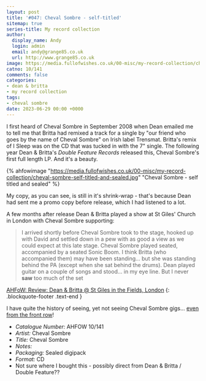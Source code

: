 ```yaml
---
layout: post
title: '#047: Cheval Sombre - self-titled'
sitemap: true
series-title: My record collection 
author:
  display_name: Andy
  login: admin
  email: andy@grange85.co.uk
  url: http://www.grange85.co.uk
image: https://media.fullofwishes.co.uk/00-misc/my-record-collection/cheval-sombre-self-titled-and-sealed.jpg
catno: 10/141
comments: false
categories:
- dean & britta
- my record collection
tags:
- cheval sombre
date: 2023-06-29 00:00 +0000
---
```

I first heard of Cheval Sombre in September 2008 when Dean emailed me to tell me that Britta had remixed a track for a single by "our friend who goes by the name of Cheval Sombre" on Irish label Trensmat. Britta's remix of I Sleep was on the CD that was tucked in with the 7" single. The following year Dean & Britta's _Double Feature Records_ released this, Cheval Sombre's first full length LP. And it's a beauty.

{% ahfowimage "https://media.fullofwishes.co.uk/00-misc/my-record-collection/cheval-sombre-self-titled-and-sealed.jpg" "Cheval Sombre - self titled and sealed" %}

My copy, as you can see, is still in it's shrink-wrap - that's because Dean had sent me a promo copy before release, which I had listened to a lot.

A few months after release Dean & Britta played a show at St Giles' Church in London with Cheval Sombre supporting:

> I arrived shortly before Cheval Sombre took to the stage, hooked up with David and settled down in a pew with as good a view as we could expect at this late stage. Cheval Sombre played seated, accompanied by a seated Sonic Boom. I think Britta (who accompanied them) may have been standing... but she was standing behind the PA (except when she sat behind the drums). Dean played guitar on a couple of songs and stood... in my eye line. But I never **saw** too much of the set

[AHFoW: Review: Dean & Britta @ St Giles in the Fields, London](/2009/11/19/review-dean-britta-st-giles-in-the-fields-london/)
{: .blockquote-footer .text-end }

I have quite the history of seeing, yet not seeing Cheval Sombre gigs... [even from the front row](https://www.flickr.com/photos/grange85/8209836725/in/album-72157632080412568/)!

 - *Catalogue Number:* AHFOW 10/141
 - *Artist:* Cheval Sombre
 - *Title:* Cheval Sombre
 - *Notes:* 
 - *Packaging:* Sealed digipack
 - *Format:* CD
 - Not sure where I bought this - possibly direct from Dean & Britta / Double Feature??

